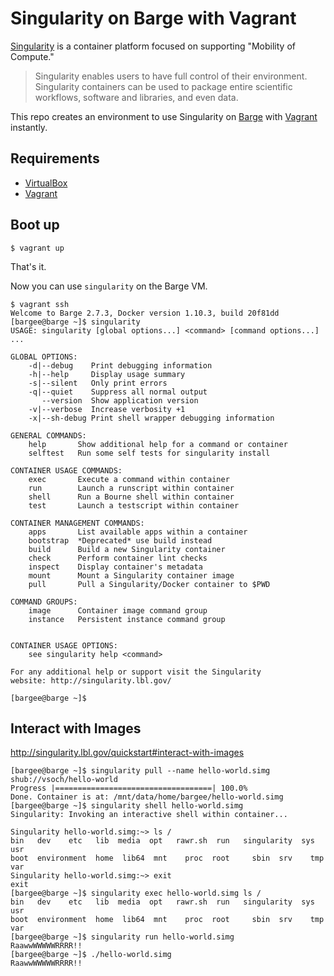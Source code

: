 # Singularity on Barge with Vagrant

[Singularity](http://singularity.lbl.gov/) is a container platform focused on supporting "Mobility of Compute."

> Singularity enables users to have full control of their environment. Singularity containers can be used to package entire scientific workflows, software and libraries, and even data.

This repo creates an environment to use Singularity on [Barge](https://atlas.hashicorp.com/ailispaw/boxes/barge) with [Vagrant](https://www.vagrantup.com/) instantly.

## Requirements

- [VirtualBox](https://www.virtualbox.org/)
- [Vagrant](https://www.vagrantup.com/)

## Boot up

```
$ vagrant up
```

That's it.

Now you can use `singularity` on the Barge VM.

```
$ vagrant ssh
Welcome to Barge 2.7.3, Docker version 1.10.3, build 20f81dd
[bargee@barge ~]$ singularity
USAGE: singularity [global options...] <command> [command options...] ...

GLOBAL OPTIONS:
    -d|--debug    Print debugging information
    -h|--help     Display usage summary
    -s|--silent   Only print errors
    -q|--quiet    Suppress all normal output
       --version  Show application version
    -v|--verbose  Increase verbosity +1
    -x|--sh-debug Print shell wrapper debugging information

GENERAL COMMANDS:
    help       Show additional help for a command or container
    selftest   Run some self tests for singularity install

CONTAINER USAGE COMMANDS:
    exec       Execute a command within container
    run        Launch a runscript within container
    shell      Run a Bourne shell within container
    test       Launch a testscript within container

CONTAINER MANAGEMENT COMMANDS:
    apps       List available apps within a container
    bootstrap  *Deprecated* use build instead
    build      Build a new Singularity container
    check      Perform container lint checks
    inspect    Display container's metadata
    mount      Mount a Singularity container image
    pull       Pull a Singularity/Docker container to $PWD

COMMAND GROUPS:
    image      Container image command group
    instance   Persistent instance command group


CONTAINER USAGE OPTIONS:
    see singularity help <command>

For any additional help or support visit the Singularity
website: http://singularity.lbl.gov/

[bargee@barge ~]$ 
```


## Interact with Images

http://singularity.lbl.gov/quickstart#interact-with-images

```
[bargee@barge ~]$ singularity pull --name hello-world.simg shub://vsoch/hello-world
Progress |===================================| 100.0%
Done. Container is at: /mnt/data/home/bargee/hello-world.simg
[bargee@barge ~]$ singularity shell hello-world.simg
Singularity: Invoking an interactive shell within container...

Singularity hello-world.simg:~> ls /
bin   dev    etc   lib  media  opt   rawr.sh  run   singularity  sys  usr
boot  environment  home  lib64  mnt    proc  root     sbin  srv    tmp  var
Singularity hello-world.simg:~> exit
exit
[bargee@barge ~]$ singularity exec hello-world.simg ls /
bin   dev    etc   lib  media  opt   rawr.sh  run   singularity  sys  usr
boot  environment  home  lib64  mnt    proc  root     sbin  srv    tmp  var
[bargee@barge ~]$ singularity run hello-world.simg
RaawwWWWWWRRRR!!
[bargee@barge ~]$ ./hello-world.simg
RaawwWWWWWRRRR!!
```
